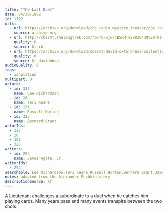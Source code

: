 ```yaml
---
title: "The Last Duel"
date: 04/30/1982
id: 1322
urls: 
  - url: https://archive.org/download/cbs_radio_mystery_theater/cbs_radio_mystery_theater-1301-1350.zip/cbs_radio_mystery_theater-1301-1350%2Fcbsrmt_1322_the_last_duel.mp3
    source: archive-org
  - url: http://cbsrmt.thelongtrek.com/rb/rb-wjw/CBSRMT%20820430%20The%20Last%20Duel_wjw.mp3
    quality: 0
    source: kl-rb
  - url: https://archive.org/download/cbsrmt-david-oxford-boa-collection/CBSRMT-820430-1322-The-Last-Duel-(128-48)_WBBM-JE-{BoA}.mp3
    quality: 0
    source: kl-davidoboa
audioQuality: 0
tags: 
  - adaptation
multipart: 0
actors:  
  - id: 337
    name: Lee Richardson  
  - id: 26
    name: Teri Keane  
  - id: 151
    name: Russell Horton  
  - id: 325
    name: Bernard Grant
actorIds:  
  - 337  
  - 26  
  - 151  
  - 325
writers:  
  - id: 294
    name: James Agate, Jr.
writerIds:  
  - 294
searchable: Lee Richardson,Teri Keane,Russell Horton,Bernard Grant James Agate, Jr.
notes: adapted from the Alexander Pushkin story
descriptionSource: kf
---
```

A Lieutenant challenges a subordinate to a duel when he catches him playing cards. Many years pass and many events transpire between the two shots.